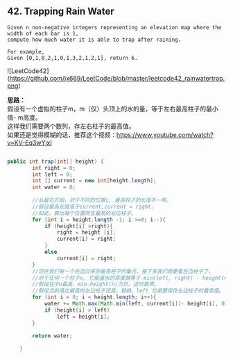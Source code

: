 ## 42. Trapping Rain Water

	Given n non-negative integers representing an elevation map where the width of each bar is 1, 
	compute how much water it is able to trap after raining.

	For example, 
	Given [0,1,0,2,1,0,1,3,2,1,2,1], return 6.

![LeetCode42]
(https://github.com/jx669/LeetCode/blob/master/leetcode42_rainwatertrap.png)

**思路：** <br>
假设有一个虚拟的柱子m，m（仅）头顶上的水的量，等于左右最高柱子的最小值- m高度。<br>
这样我们需要两个数列，存左右柱子的最高值。<br>
如果还是觉得模糊的话，推荐这个视频：https://www.youtube.com/watch?v=KV-Eq3wYjxI

```java

public int trap(int[] height) {
		int right = 0;
		int left = 0;
		int [] current = new int[height.length];
		int water = 0;
		
		//从最右开始，对于不同的位置i, 最高柱子的长度不一样。
		//假设最高长度高于current,current = right.
		//如此，算出每个位置而言最高的右边柱子。
		for (int i = height.length -1; i >=0; i--){
			if (height[i] >right){
				right = height [i];
				current[i] = right;
			}
			else
				current[i] = right;
		}
		//现在我们有一个右边过来的最高柱子的集合。接下来我们就要看左边柱子了。
		//对于任何一个柱子n, 它能盛水的高度就等于 min(left, right) - height(n)
		//假设柱子n最高，min-height(n)为负，这时取零。
		//假设当前值比最高的左边柱子还高，替换。left 也是要保存左边柱子的最高值。
		for (int i = 0; i < height.length; i++){
			water += Math.max(Math.min(left, current[i])- height[i], 0);
			if (height[i] > left)
				left = height[i]; 
		}
	
		return water; 
		
	}